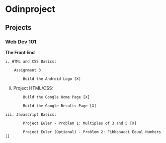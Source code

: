 # Odinproject

## Projects

### Web Dev 101

**The Front End**

    i. HTML and CSS Basics:
    
        Assignment 3
        
            Build the Android Logo [X]  
            
    ii. Project HTML/CSS:
    
            Build the Google Home Page [X]
            
        	Build the Google Results Page [X]
           
    iii. Javascript Basics:
    
            Project Euler - Problem 1: Multiples of 3 and 5 [X]

            Project Euler (Optional) - Problem 2: Fibbonacci Equal Numbers []
